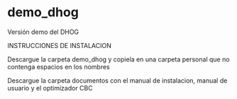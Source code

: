 # demo_dhog
Versión demo del DHOG

INSTRUCCIONES DE INSTALACION

Descargue la carpeta demo_dhog y copiela en una carpeta personal que no contenga espacios en los nombres

Descargue la carpeta documentos con el manual de instalacion, manual de usuario y el optimizador CBC

